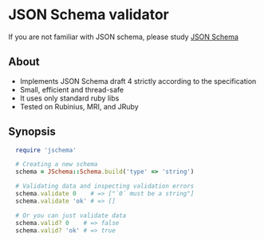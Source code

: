 # JSON Schema validator

If you are not familiar with JSON schema, please study
[JSON Schema](http://json-schema.org)

## About

 - Implements JSON Schema draft 4 strictly according to the specification
 - Small, efficient and thread-safe
 - It uses only standard ruby libs
 - Tested on Rubinius, MRI, and JRuby

## Synopsis

```ruby
  require 'jschema'

  # Creating a new schema
  schema = JSchema::Schema.build('type' => 'string')

  # Validating data and inspecting validation errors
  schema.validate 0    # => ["`0` must be a string"]
  schema.validate 'ok' # => []

  # Or you can just validate data
  schema.valid? 0    # => false
  schema.valid? 'ok' # => true
```
